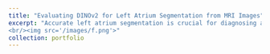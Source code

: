 ```yaml
---
title: "Evaluating DINOv2 for Left Atrium Segmentation from MRI Images"
excerpt: "Accurate left atrium segmentation is crucial for diagnosing and planning treatments for atrial fibrillation. We evaluated the out-of-the-box performance of DINOv2, a self-supervised vision transformer, for segmenting the left atrium from MRI images. With a mean Dice score of 87.1%, DINOv2 outperformed baseline models, demonstrating its robustness even with limited data and minimal fine-tuning. This highlights DINOv2’s potential for broader applications in medical imaging.
<br/><img src='/images/f.png'>"
collection: portfolio
---
```


<!-- This is an item in your portfolio. It can be have images or nice text. If you name the file .md, it will be parsed as markdown. If you name the file .html, it will be parsed as HTML.  -->
